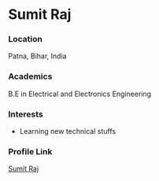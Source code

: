 # Sumit Raj

### Location

Patna, Bihar, India

### Academics

B.E in Electrical and Electronics Engineering

### Interests

- Learning new technical stuffs

### Profile Link

[Sumit Raj](https://github.com/sumit-raj-au5)